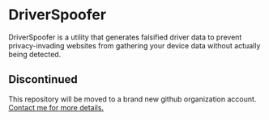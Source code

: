 # DriverSpoofer
DriverSpoofer is a utility that generates falsified driver data to prevent privacy-invading websites from gathering your device data without actually being detected. 

## Discontinued
This repository will be moved to a brand new github organization account. [Contact me for more details.](www.github.com/kntjspr/kntjspr)
